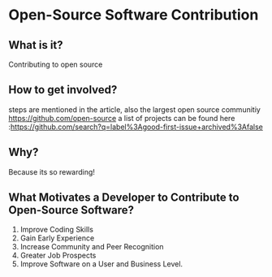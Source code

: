 # Open-Source Software Contribution

## What is it?

Contributing to open source

## How to get involved?

steps are mentioned in the article, also the largest open source communitiy https://github.com/open-source
a list of projects can be found here :https://github.com/search?q=label%3Agood-first-issue+archived%3Afalse
## Why?

Because its so rewarding!


## What Motivates a Developer to Contribute to Open-Source Software?
1. Improve Coding Skills
2. Gain Early Experience
3. Increase Community and Peer Recognition
4. Greater Job Prospects
5. Improve Software on a User and Business Level.
